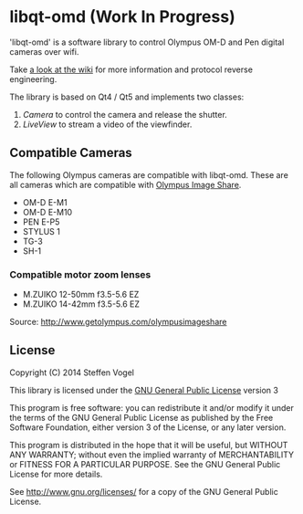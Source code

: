 # libqt-omd (Work In Progress)

'libqt-omd' is a software library to control Olympus OM-D and Pen digital cameras over wifi.

Take [a look at the wiki](https://dev.0l.de/wiki/projects/omd/) for more information and protocol reverse engineering.

The library is based on Qt4 / Qt5 and implements two classes:

  1. *Camera* to control the camera and release the shutter.
  2. *LiveView* to stream a video of the viewfinder.

## Compatible Cameras

The following Olympus cameras are compatible with libqt-omd.
These are all cameras which are compatible with [Olympus Image Share](http://app.olympus-imaging.com/oishare/).

  - OM-D E-M1
  - OM-D E-M10
  - PEN E-P5
  - STYLUS 1
  - TG-3
  - SH-1

### Compatible motor zoom lenses

  - M.ZUIKO 12-50mm f3.5-5.6 EZ
  - M.ZUIKO 14-42mm f3.5-5.6 EZ

Source: http://www.getolympus.com/olympusimageshare

## License

Copyright (C) 2014 Steffen Vogel

This library is licensed under the [GNU General Public License](http://www.gnu.org/copyleft/gpl.html) version 3

This program is free software: you can redistribute it and/or modify
it under the terms of the GNU General Public License as published by
the Free Software Foundation, either version 3 of the License, or
 any later version.

This program is distributed in the hope that it will be useful,
but WITHOUT ANY WARRANTY; without even the implied warranty of
MERCHANTABILITY or FITNESS FOR A PARTICULAR PURPOSE.  See the
GNU General Public License for more details.

See <http://www.gnu.org/licenses/> for a copy of the GNU General Public License.


